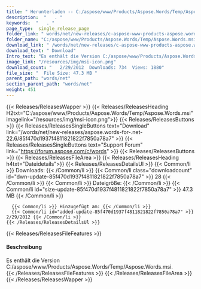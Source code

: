 ```yaml
---
title: " Herunterladen -- C:/aspose/www/Products/Aspose.Words/Temp/Aspose.Words.msi "
description:  "   . " 
keywords:  "   . " 
page_type:  single_release_page
folder_link: " words/net/new-releases/c-aspose-www-products-aspose.words-temp-aspose.words.msi/"
folder_name: "C:/aspose/www/Products/Aspose.Words/Temp/Aspose.Words.msi"
download_link: " /words/net/new-releases/c-aspose-www-products-aspose.words-temp-aspose.words.msi/85f470d1937f4811821822f7850a78a7"
download_text: " Download"
Intro_text: "Es enthält die Version C:/aspose/www/Products/Aspose.Words/Temp/Aspose.Words.msi."
image_link: "/resources/img/msi-icon.png"
download_count: "   2/29/2012  Downloads: 734  Views: 1880"
file_size: "  File Size: 47.3 MB "
parent_path: "words/net"
section_parent_path: "words/net"
weight: 451
---
```



{{< Releases/ReleasesWapper >}}
  {{< Releases/ReleasesHeading H2txt="C:/aspose/www/Products/Aspose.Words/Temp/Aspose.Words.msi" imagelink="/resources/img/msi-icon.png">}}
  {{< Releases/ReleasesButtons >}}
    {{< Releases/ReleasesSingleButtons text="Download" link="/words/net/new-releases/aspose.words-for-.net-22.6/85f470d1937f4811821822f7850a78a7" >}}
    {{< Releases/ReleasesSingleButtons text="Support Forum" link="https://forum.aspose.com/c/words" >}}
  {{< Releases/ReleasesButtons >}}
  {{< Releases/ReleasesFileArea >}}
    {{< Releases/ReleasesHeading h4txt="Dateidetails">}}
    {{< Releases/ReleasesDetailsUl >}}
      {{< Common/li >}} Downloads: {{< /Common/li >}}
      {{< Common/li class="downloadcount" id="dwn-update-85f470d1937f4811821822f7850a78a7" >}} 28 {{< /Common/li >}}
      {{< Common/li >}} Dateigröße: {{< /Common/li >}}
      {{< Common/li id="size-update-85f470d1937f4811821822f7850a78a7" >}} 47.3 MB {{< /Common/li >}}

      {{< Common/li >}} Hinzugefügt am: {{< /Common/li >}}
      {{< Common/li id="added-update-85f470d1937f4811821822f7850a78a7" >}} 2/29/2012 {{< /Common/li >}}
    {{< /Releases/ReleasesDetailsUl >}}
  {{< Releases/ReleasesFileFeatures >}}
      <h4>Beschreibung</h4><div class="HTMLDescription"> Es enthält die Version C:/aspose/www/Products/Aspose.Words/Temp/Aspose.Words.msi.</div>
  {{< /Releases/ReleasesFileFeatures >}}
 {{< /Releases/ReleasesFileArea >}}
{{< /Releases/ReleasesWapper >}}

